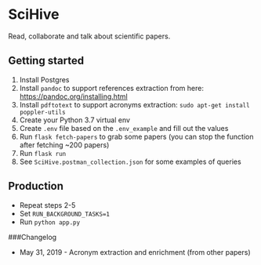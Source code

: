 # SciHive 

Read, collaborate and talk about scientific papers.

## Getting started
1. Install Postgres
2. Install `pandoc` to support references extraction from here: https://pandoc.org/installing.html
3. Install `pdftotext` to support acronyms extraction: `sudo apt-get install poppler-utils`
4. Create your Python 3.7 virtual env
5. Create `.env` file based on the `.env_example` and fill out the values
6. Run `flask fetch-papers` to grab some papers (you can stop the function after fetching ~200 papers) 
7. Run `flask run`
8. See `SciHive.postman_collection.json` for some examples of queries


## Production
- Repeat steps 2-5
- Set `RUN_BACKGROUND_TASKS=1` 
- Run `python app.py`

###Changelog

- May 31, 2019 - Acronym extraction and enrichment (from other papers)